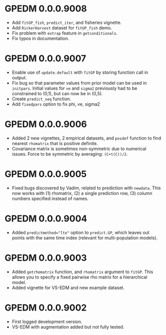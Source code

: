 # GPEDM 0.0.0.9008
* Add `fitGP_fish`, `predict_iter`, and fisheries vignette.
* Add `RickerHarvest` dataset for `fitGP_fish` demo.
* Fix problem with `extrap` feature in `getconditionals`.
* Fix typos in documentation.

# GPEDM 0.0.0.9007
* Enable use of `update.default` with `fitGP` by storing function call in output.
* Fix bug so that parameter values from prior model can be used in `initpars`. Initial values for `ve` and `sigma2` previously had to be constrained to (0,1), but can now be in (0,5).
* Create `predict_seq` function.
* Add `fixedpars` option to fix phi, ve, sigma2

# GPEDM 0.0.0.9006

* Added 2 new vignettes, 2 empirical datasets, and `posdef` function to find nearest `rhomatrix` that is positive definite.  
* Covariance matrix is sometimes non-symmetric due to numerical issues. Force to be symmetric by averaging: `(C+t(C))/2`.  

# GPEDM 0.0.0.9005

* Fixed bugs discovered by Vadim, related to prediction with `newdata`. This now works with (1) rhomatrix, (2) a single prediction row, (3) column numbers specified instead of names.

# GPEDM 0.0.0.9004

* Added `predictmethod="lto"` option to `predict.GP`, which leaves out points with the same time index (relevant for multi-population models).

# GPEDM 0.0.0.9003

* Added `getrhomatrix` function, and `rhomatrix` argument to `fitGP`. This allows you to specify a fixed pairwise rho matrix for a hierarchical model.
* Added vignette for VS-EDM and new example dataset.

# GPEDM 0.0.0.9002

* First logged development version.
* VS-EDM with augmentation added but not fully tested.
